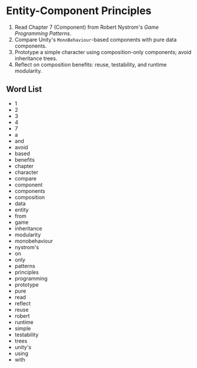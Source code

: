 # Entity-Component Principles
1. Read Chapter 7 (Component) from Robert Nystrom's *Game Programming Patterns*.
2. Compare Unity's `MonoBehaviour`-based components with pure data components.
3. Prototype a simple character using composition-only components; avoid inheritance trees.
4. Reflect on composition benefits: reuse, testability, and runtime modularity.

## Word List
- 1
- 2
- 3
- 4
- 7
- a
- and
- avoid
- based
- benefits
- chapter
- character
- compare
- component
- components
- composition
- data
- entity
- from
- game
- inheritance
- modularity
- monobehaviour
- nystrom's
- on
- only
- patterns
- principles
- programming
- prototype
- pure
- read
- reflect
- reuse
- robert
- runtime
- simple
- testability
- trees
- unity's
- using
- with
